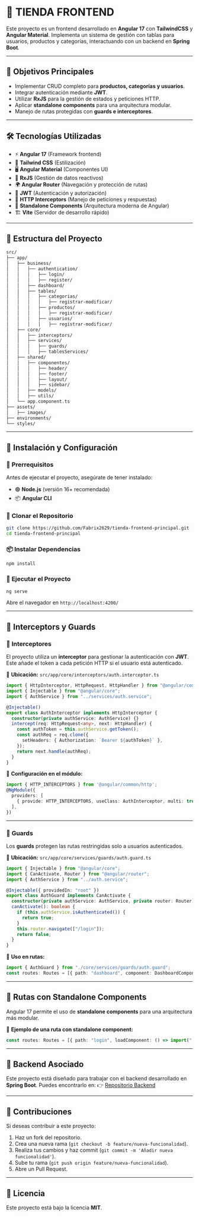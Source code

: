 # 🚀 **TIENDA FRONTEND**

Este proyecto es un frontend desarrollado en **Angular 17** con **TailwindCSS** y **Angular Material**. Implementa un sistema de gestión con tablas para usuarios, productos y categorías, interactuando con un backend en **Spring Boot**.

---

## 🎯 **Objetivos Principales**

- Implementar CRUD completo para **productos, categorías y usuarios**.
- Integrar autenticación mediante **JWT**.
- Utilizar **RxJS** para la gestión de estados y peticiones HTTP.
- Aplicar **standalone components** para una arquitectura modular.
- Manejo de rutas protegidas con **guards e interceptores**.

---

## 🛠 **Tecnologías Utilizadas**

- ⚡ **Angular 17** (Framework frontend)
- 🎨 **Tailwind CSS** (Estilización)
- 🖥 **Angular Material** (Componentes UI)
- 🔄 **RxJS** (Gestión de datos reactivos)
- 🌍 **Angular Router** (Navegación y protección de rutas)
- 🔐 **JWT** (Autenticación y autorización)
- 📡 **HTTP Interceptors** (Manejo de peticiones y respuestas)
- 🎯 **Standalone Components** (Arquitectura moderna de Angular)
- 🏗 **Vite** (Servidor de desarrollo rápido)

---

## 📂 **Estructura del Proyecto**

```bash
src/
├── app/
│   ├── business/
│   │   ├── authentication/
│   │   │   ├── login/
│   │   │   ├── register/
│   │   ├── dashboard/
│   │   ├── tables/
│   │   │   ├── categorias/
│   │   │   │   ├── registrar-modificar/
│   │   │   ├── productos/
│   │   │   │   ├── registrar-modificar/
│   │   │   ├── usuarios/
│   │   │   │   ├── registrar-modificar/
│   ├── core/
│   │   ├── interceptors/
│   │   ├── services/
│   │   │   ├── guards/
│   │   │   ├── tablesServices/
│   ├── shared/
│   │   ├── componentes/
│   │   │   ├── header/
│   │   │   ├── footer/
│   │   │   ├── layout/
│   │   │   ├── sidebar/
│   │   ├── models/
│   │   ├── utils/
│   └── app.component.ts
├── assets/
│   ├── images/
├── environments/
└── styles/
```

---

## 🚀 **Instalación y Configuración**

### 📌 **Prerrequisitos**

Antes de ejecutar el proyecto, asegúrate de tener instalado:

- 🟢 **Node.js** (versión 16+ recomendada)
- 📦 **Angular CLI**

### 📂 **Clonar el Repositorio**

```bash
git clone https://github.com/Fabrix2629/tienda-frontend-principal.git
cd tienda-frontend-principal
```

### 📦 **Instalar Dependencias**

```bash
npm install
```

### 🏃 **Ejecutar el Proyecto**

```bash
ng serve
```

Abre el navegador en `http://localhost:4200/`

---

## 🔄 **Interceptors y Guards**

### 📌 **Interceptores**

El proyecto utiliza un **interceptor** para gestionar la autenticación con **JWT**. Este añade el token a cada petición HTTP si el usuario está autenticado.

📍 **Ubicación:** `src/app/core/interceptors/auth.interceptor.ts`

```ts
import { HttpInterceptor, HttpRequest, HttpHandler } from "@angular/common/http";
import { Injectable } from "@angular/core";
import { AuthService } from "../services/auth.service";

@Injectable()
export class AuthInterceptor implements HttpInterceptor {
  constructor(private authService: AuthService) {}
  intercept(req: HttpRequest<any>, next: HttpHandler) {
    const authToken = this.authService.getToken();
    const authReq = req.clone({
      setHeaders: { Authorization: `Bearer ${authToken}` },
    });
    return next.handle(authReq);
  }
}
```

📌 **Configuración en el módulo:**

```ts
import { HTTP_INTERCEPTORS } from '@angular/common/http';
@NgModule({
  providers: [
    { provide: HTTP_INTERCEPTORS, useClass: AuthInterceptor, multi: true },
  ],
})
```

---

### 🔐 **Guards**

Los **guards** protegen las rutas restringidas solo a usuarios autenticados.

📍 **Ubicación:** `src/app/core/services/guards/auth.guard.ts`

```ts
import { Injectable } from "@angular/core";
import { CanActivate, Router } from "@angular/router";
import { AuthService } from "../auth.service";

@Injectable({ providedIn: "root" })
export class AuthGuard implements CanActivate {
  constructor(private authService: AuthService, private router: Router) {}
  canActivate(): boolean {
    if (this.authService.isAuthenticated()) {
      return true;
    }
    this.router.navigate(["/login"]);
    return false;
  }
}
```

📌 **Uso en rutas:**

```ts
import { AuthGuard } from "./core/services/guards/auth.guard";
const routes: Routes = [{ path: "dashboard", component: DashboardComponent, canActivate: [AuthGuard] }];
```

---

## 📌 **Rutas con Standalone Components**

Angular 17 permite el uso de **standalone components** para una arquitectura más modular.

📍 **Ejemplo de una ruta con standalone component:**

```ts
const routes: Routes = [{ path: "login", loadComponent: () => import("./business/authentication/login/login.component").then((m) => m.LoginComponent) }];
```

---

## 🔌 **Backend Asociado**

Este proyecto está diseñado para trabajar con el backend desarrollado en **Spring Boot**. Puedes encontrarlo en:
👉 [Repositorio Backend](https://github.com/Fabrix2629/tienda-backend-principal)

---

## 🤝 **Contribuciones**

Si deseas contribuir a este proyecto:

1. Haz un fork del repositorio.
2. Crea una nueva rama (`git checkout -b feature/nueva-funcionalidad`).
3. Realiza tus cambios y haz commit (`git commit -m 'Añadir nueva funcionalidad'`).
4. Sube tu rama (`git push origin feature/nueva-funcionalidad`).
5. Abre un Pull Request.

---

## 📜 **Licencia**

Este proyecto está bajo la licencia **MIT**.
